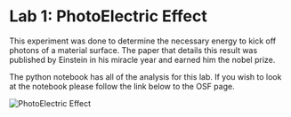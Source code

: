 # Lab 1: PhotoElectric Effect 

This experiment was done to determine the necessary energy to kick off photons of a material surface. The paper that details this result was published by 
Einstein in his miracle year and earned him the nobel prize. 

The python notebook has all of the analysis for this lab. If you wish to look at the notebook please follow the link below to the OSF page. 

![PhotoElectric Effect](https://osf.io/uxdw2/wiki/Lab%201:%20Photoelectric%20effect/)
